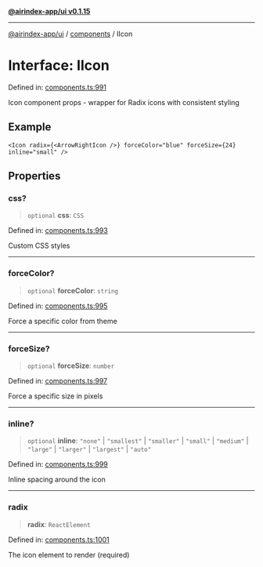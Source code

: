 [**@airindex-app/ui v0.1.15**](../../README.md)

***

[@airindex-app/ui](../../README.md) / [components](../README.md) / IIcon

# Interface: IIcon

Defined in: [components.ts:991](https://github.com/airindex-app/ui/blob/c7ea135614befbd5605b13569e79882284e03edb/src/types/components.ts#L991)

Icon component props - wrapper for Radix icons with consistent styling

## Example

```tsx
<Icon radix={<ArrowRightIcon />} forceColor="blue" forceSize={24} inline="small" />
```

## Properties

### css?

> `optional` **css**: `CSS`

Defined in: [components.ts:993](https://github.com/airindex-app/ui/blob/c7ea135614befbd5605b13569e79882284e03edb/src/types/components.ts#L993)

Custom CSS styles

***

### forceColor?

> `optional` **forceColor**: `string`

Defined in: [components.ts:995](https://github.com/airindex-app/ui/blob/c7ea135614befbd5605b13569e79882284e03edb/src/types/components.ts#L995)

Force a specific color from theme

***

### forceSize?

> `optional` **forceSize**: `number`

Defined in: [components.ts:997](https://github.com/airindex-app/ui/blob/c7ea135614befbd5605b13569e79882284e03edb/src/types/components.ts#L997)

Force a specific size in pixels

***

### inline?

> `optional` **inline**: `"none"` \| `"smallest"` \| `"smaller"` \| `"small"` \| `"medium"` \| `"large"` \| `"larger"` \| `"largest"` \| `"auto"`

Defined in: [components.ts:999](https://github.com/airindex-app/ui/blob/c7ea135614befbd5605b13569e79882284e03edb/src/types/components.ts#L999)

Inline spacing around the icon

***

### radix

> **radix**: `ReactElement`

Defined in: [components.ts:1001](https://github.com/airindex-app/ui/blob/c7ea135614befbd5605b13569e79882284e03edb/src/types/components.ts#L1001)

The icon element to render (required)
